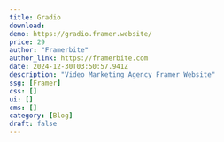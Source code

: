 ```yaml
---
title: Gradio
download:
demo: https://gradio.framer.website/
price: 29
author: "Framerbite"
author_link: https://framerbite.com
date: 2024-12-30T03:50:57.941Z
description: "Video Marketing Agency Framer Website"
ssg: [Framer]
css: []
ui: []
cms: []
category: [Blog]
draft: false
---
```

